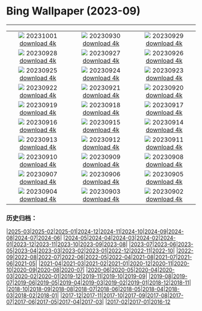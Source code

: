 # Bing Wallpaper (2023-09)
**************
| | | |
| :----: | :----: | :----: |
| ![](https://www.bing.com/th?id=OHR.LakeBledSunrise_JA-JP6531539874_1920x1080.jpg) 20231001 [download 4k](https://www.bing.com/th?id=OHR.LakeBledSunrise_JA-JP6531539874_UHD.jpg) | ![](https://www.bing.com/th?id=OHR.ShenandoahFoliage_JA-JP6899643261_1920x1080.jpg) 20230930 [download 4k](https://www.bing.com/th?id=OHR.ShenandoahFoliage_JA-JP6899643261_UHD.jpg) | ![](https://www.bing.com/th?id=OHR.HarvestMoon2023_JA-JP6232701669_1920x1080.jpg) 20230929 [download 4k](https://www.bing.com/th?id=OHR.HarvestMoon2023_JA-JP6232701669_UHD.jpg) |
| ![](https://www.bing.com/th?id=OHR.MaritimeDay_JA-JP6354094674_1920x1080.jpg) 20230928 [download 4k](https://www.bing.com/th?id=OHR.MaritimeDay_JA-JP6354094674_UHD.jpg) | ![](https://www.bing.com/th?id=OHR.CapriKrupp_JA-JP5333872542_1920x1080.jpg) 20230927 [download 4k](https://www.bing.com/th?id=OHR.CapriKrupp_JA-JP5333872542_UHD.jpg) | ![](https://www.bing.com/th?id=OHR.VeniceSkatePark_JA-JP4662081868_1920x1080.jpg) 20230926 [download 4k](https://www.bing.com/th?id=OHR.VeniceSkatePark_JA-JP4662081868_UHD.jpg) |
| ![](https://www.bing.com/th?id=OHR.GlacierBayOtter_JA-JP4374732070_1920x1080.jpg) 20230925 [download 4k](https://www.bing.com/th?id=OHR.GlacierBayOtter_JA-JP4374732070_UHD.jpg) | ![](https://www.bing.com/th?id=OHR.FraserRiverBC_JA-JP3101600777_1920x1080.jpg) 20230924 [download 4k](https://www.bing.com/th?id=OHR.FraserRiverBC_JA-JP3101600777_UHD.jpg) | ![](https://www.bing.com/th?id=OHR.Qiufen2023_JA-JP6160561062_1920x1080.jpg) 20230923 [download 4k](https://www.bing.com/th?id=OHR.Qiufen2023_JA-JP6160561062_UHD.jpg) |
| ![](https://www.bing.com/th?id=OHR.ShamwariRhino_JA-JP0625327477_1920x1080.jpg) 20230922 [download 4k](https://www.bing.com/th?id=OHR.ShamwariRhino_JA-JP0625327477_UHD.jpg) | ![](https://www.bing.com/th?id=OHR.NobelNorway_JA-JP2271090168_1920x1080.jpg) 20230921 [download 4k](https://www.bing.com/th?id=OHR.NobelNorway_JA-JP2271090168_UHD.jpg) | ![](https://www.bing.com/th?id=OHR.ArkadiaPark_JA-JP2000756191_1920x1080.jpg) 20230920 [download 4k](https://www.bing.com/th?id=OHR.ArkadiaPark_JA-JP2000756191_UHD.jpg) |
| ![](https://www.bing.com/th?id=OHR.OktoberfestWorkers_JA-JP1759437579_1920x1080.jpg) 20230919 [download 4k](https://www.bing.com/th?id=OHR.OktoberfestWorkers_JA-JP1759437579_UHD.jpg) | ![](https://www.bing.com/th?id=OHR.AgedDay2023_JA-JP1020086931_1920x1080.jpg) 20230918 [download 4k](https://www.bing.com/th?id=OHR.AgedDay2023_JA-JP1020086931_UHD.jpg) | ![](https://www.bing.com/th?id=OHR.CubanTody_JA-JP0587764266_1920x1080.jpg) 20230917 [download 4k](https://www.bing.com/th?id=OHR.CubanTody_JA-JP0587764266_UHD.jpg) |
| ![](https://www.bing.com/th?id=OHR.SplugenPass_JA-JP0320283828_1920x1080.jpg) 20230916 [download 4k](https://www.bing.com/th?id=OHR.SplugenPass_JA-JP0320283828_UHD.jpg) | ![](https://www.bing.com/th?id=OHR.Antilles_JA-JP0033254185_1920x1080.jpg) 20230915 [download 4k](https://www.bing.com/th?id=OHR.Antilles_JA-JP0033254185_UHD.jpg) | ![](https://www.bing.com/th?id=OHR.MongoliaHorses_JA-JP9826935839_1920x1080.jpg) 20230914 [download 4k](https://www.bing.com/th?id=OHR.MongoliaHorses_JA-JP9826935839_UHD.jpg) |
| ![](https://www.bing.com/th?id=OHR.HemakutaHill_JA-JP9592522804_1920x1080.jpg) 20230913 [download 4k](https://www.bing.com/th?id=OHR.HemakutaHill_JA-JP9592522804_UHD.jpg) | ![](https://www.bing.com/th?id=OHR.NorthSeaStairs_JA-JP9369020397_1920x1080.jpg) 20230912 [download 4k](https://www.bing.com/th?id=OHR.NorthSeaStairs_JA-JP9369020397_UHD.jpg) | ![](https://www.bing.com/th?id=OHR.AyutthayaTemple_JA-JP9148081636_1920x1080.jpg) 20230911 [download 4k](https://www.bing.com/th?id=OHR.AyutthayaTemple_JA-JP9148081636_UHD.jpg) |
| ![](https://www.bing.com/th?id=OHR.WalrusSvalbard_JA-JP8892338730_1920x1080.jpg) 20230910 [download 4k](https://www.bing.com/th?id=OHR.WalrusSvalbard_JA-JP8892338730_UHD.jpg) | ![](https://www.bing.com/th?id=OHR.DoubleNinth2023_JA-JP8635175549_1920x1080.jpg) 20230909 [download 4k](https://www.bing.com/th?id=OHR.DoubleNinth2023_JA-JP8635175549_UHD.jpg) | ![](https://www.bing.com/th?id=OHR.BathCircus_JA-JP8331862616_1920x1080.jpg) 20230908 [download 4k](https://www.bing.com/th?id=OHR.BathCircus_JA-JP8331862616_UHD.jpg) |
| ![](https://www.bing.com/th?id=OHR.CamelsAbove_JA-JP0843147206_1920x1080.jpg) 20230907 [download 4k](https://www.bing.com/th?id=OHR.CamelsAbove_JA-JP0843147206_UHD.jpg) | ![](https://www.bing.com/th?id=OHR.CreteHarbor_JA-JP0584096203_1920x1080.jpg) 20230906 [download 4k](https://www.bing.com/th?id=OHR.CreteHarbor_JA-JP0584096203_UHD.jpg) | ![](https://www.bing.com/th?id=OHR.MountSegla_JA-JP0339074008_1920x1080.jpg) 20230905 [download 4k](https://www.bing.com/th?id=OHR.MountSegla_JA-JP0339074008_UHD.jpg) |
| ![](https://www.bing.com/th?id=OHR.PassauSunsetJune_JA-JP0027528373_1920x1080.jpg) 20230904 [download 4k](https://www.bing.com/th?id=OHR.PassauSunsetJune_JA-JP0027528373_UHD.jpg) | ![](https://www.bing.com/th?id=OHR.ManhattanAerial_JA-JP9680462311_1920x1080.jpg) 20230903 [download 4k](https://www.bing.com/th?id=OHR.ManhattanAerial_JA-JP9680462311_UHD.jpg) | ![](https://www.bing.com/th?id=OHR.TinyHummer_JA-JP9296717974_1920x1080.jpg) 20230902 [download 4k](https://www.bing.com/th?id=OHR.TinyHummer_JA-JP9296717974_UHD.jpg) |

### 历史归档：

|[2025-03](bing/2025-03/2025-03.md)|[2025-02](bing/2025-02/2025-02.md)|[2025-01](bing/2025-01/2025-01.md)|[2024-12](bing/2024-12/2024-12.md)|[2024-11](bing/2024-11/2024-11.md)|[2024-10](bing/2024-10/2024-10.md)|[2024-09](bing/2024-09/2024-09.md)|[2024-08](bing/2024-08/2024-08.md)|[2024-07](bing/2024-07/2024-07.md)|[2024-06](bing/2024-06/2024-06.md)|
|[2024-05](bing/2024-05/2024-05.md)|[2024-04](bing/2024-04/2024-04.md)|[2024-03](bing/2024-03/2024-03.md)|[2024-02](bing/2024-02/2024-02.md)|[2024-01](bing/2024-01/2024-01.md)|[2023-12](bing/2023-12/2023-12.md)|[2023-11](bing/2023-11/2023-11.md)|[2023-10](bing/2023-10/2023-10.md)|[2023-09](bing/2023-09/2023-09.md)|[2023-08](bing/2023-08/2023-08.md)|
|[2023-07](bing/2023-07/2023-07.md)|[2023-06](bing/2023-06/2023-06.md)|[2023-05](bing/2023-05/2023-05.md)|[2023-04](bing/2023-04/2023-04.md)|[2023-03](bing/2023-03/2023-03.md)|[2023-02](bing/2023-02/2023-02.md)|[2023-01](bing/2023-01/2023-01.md)|[2022-12](bing/2022-12/2022-12.md)|[2022-11](bing/2022-11/2022-11.md)|[2022-10](bing/2022-10/2022-10.md)|
|[2022-09](bing/2022-09/2022-09.md)|[2022-08](bing/2022-08/2022-08.md)|[2022-07](bing/2022-07/2022-07.md)|[2022-06](bing/2022-06/2022-06.md)|[2022-05](bing/2022-05/2022-05.md)|[2022-04](bing/2022-04/2022-04.md)|[2021-08](bing/2021-08/2021-08.md)|[2021-07](bing/2021-07/2021-07.md)|[2021-06](bing/2021-06/2021-06.md)|[2021-05](bing/2021-05/2021-05.md)|
|[2021-04](bing/2021-04/2021-04.md)|[2021-03](bing/2021-03/2021-03.md)|[2021-02](bing/2021-02/2021-02.md)|[2021-01](bing/2021-01/2021-01.md)|[2020-12](bing/2020-12/2020-12.md)|[2020-11](bing/2020-11/2020-11.md)|[2020-10](bing/2020-10/2020-10.md)|[2020-09](bing/2020-09/2020-09.md)|[2020-08](bing/2020-08/2020-08.md)|[2020-07](bing/2020-07/2020-07.md)|
|[2020-06](bing/2020-06/2020-06.md)|[2020-05](bing/2020-05/2020-05.md)|[2020-04](bing/2020-04/2020-04.md)|[2020-03](bing/2020-03/2020-03.md)|[2020-02](bing/2020-02/2020-02.md)|[2020-01](bing/2020-01/2020-01.md)|[2019-12](bing/2019-12/2019-12.md)|[2019-11](bing/2019-11/2019-11.md)|[2019-10](bing/2019-10/2019-10.md)|[2019-09](bing/2019-09/2019-09.md)|
|[2019-08](bing/2019-08/2019-08.md)|[2019-07](bing/2019-07/2019-07.md)|[2019-06](bing/2019-06/2019-06.md)|[2019-05](bing/2019-05/2019-05.md)|[2019-04](bing/2019-04/2019-04.md)|[2019-03](bing/2019-03/2019-03.md)|[2019-02](bing/2019-02/2019-02.md)|[2019-01](bing/2019-01/2019-01.md)|[2018-12](bing/2018-12/2018-12.md)|[2018-11](bing/2018-11/2018-11.md)|
|[2018-10](bing/2018-10/2018-10.md)|[2018-09](bing/2018-09/2018-09.md)|[2018-08](bing/2018-08/2018-08.md)|[2018-07](bing/2018-07/2018-07.md)|[2018-06](bing/2018-06/2018-06.md)|[2018-05](bing/2018-05/2018-05.md)|[2018-04](bing/2018-04/2018-04.md)|[2018-03](bing/2018-03/2018-03.md)|[2018-02](bing/2018-02/2018-02.md)|[2018-01](bing/2018-01/2018-01.md)|
|[2017-12](bing/2017-12/2017-12.md)|[2017-11](bing/2017-11/2017-11.md)|[2017-10](bing/2017-10/2017-10.md)|[2017-09](bing/2017-09/2017-09.md)|[2017-08](bing/2017-08/2017-08.md)|[2017-07](bing/2017-07/2017-07.md)|[2017-06](bing/2017-06/2017-06.md)|[2017-05](bing/2017-05/2017-05.md)|[2017-04](bing/2017-04/2017-04.md)|[2017-03](bing/2017-03/2017-03.md)|
|[2017-02](bing/2017-02/2017-02.md)|[2017-01](bing/2017-01/2017-01.md)|[2016-12](bing/2016-12/2016-12.md)